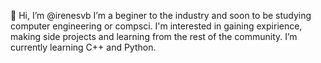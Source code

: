 👋 Hi, I’m @irenesvb
I’m a beginer to the industry and soon to be studying computer engineering or compsci. I'm interested in gaining expirience, making side projects and learning from the rest of the community. I’m currently learning C++ and Python. 
